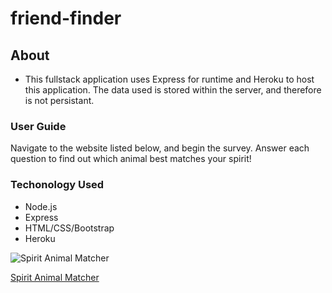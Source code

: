 # friend-finder

## About
* This fullstack application uses Express for runtime and Heroku to host this application. The data used is stored within the server, and therefore is not persistant.

### User Guide
Navigate to the website listed below, and begin the survey. Answer each question to find out which animal best matches your spirit!

### Techonology Used
* Node.js
* Express
* HTML/CSS/Bootstrap
* Heroku

![Spirit Animal Matcher](https://ibb.co/mijtxf "Spirit Animal Matcher")

[Spirit Animal Matcher](https://.herokuapp.com/ "Spirit Animal Matcher")
